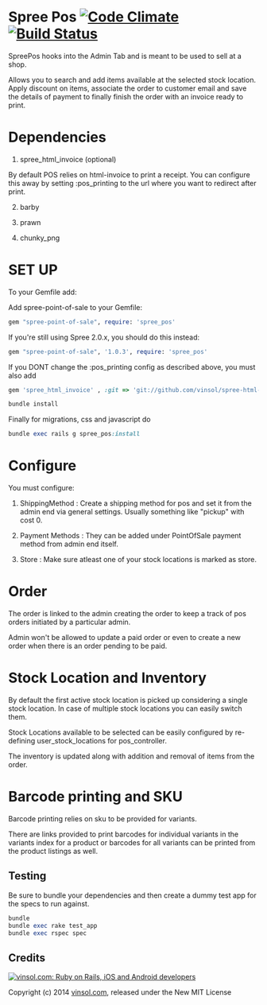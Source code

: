 Spree Pos [![Code Climate](https://codeclimate.com/github/vinsol/spree-point-of-sale.png)](https://codeclimate.com/github/vinsol/spree-point-of-sale) [![Build Status](https://travis-ci.org/vinsol/spree-point-of-sale.png?branch=master)](https://travis-ci.org/vinsol/spree-point-of-sale)
=========
SpreePos hooks into the Admin Tab and is meant to be used to sell at a shop.

Allows you to search and add items available at the selected stock location. 
Apply discount on items, associate the order to customer email and save the details of payment to finally finish the order with an invoice ready to print.


Dependencies
============
1) spree_html_invoice (optional)

By default POS relies on html-invoice to print a receipt. You can configure this away by setting :pos_printing to the url where you want to redirect after print. 

2) barby

3) prawn

4) chunky_png


SET UP
=======
To your Gemfile add:

Add spree-point-of-sale to your Gemfile:

```ruby
gem "spree-point-of-sale", require: 'spree_pos'
```

If you're still using Spree 2.0.x, you should do this instead:

```ruby
gem "spree-point-of-sale", '1.0.3', require: 'spree_pos'
```


If you DONT change the :pos_printing config as described above, you must also add 

```ruby
gem 'spree_html_invoice' , :git => 'git://github.com/vinsol/spree-html-invoice.git', tag: '1.2'
```

```ruby
bundle install
```

Finally for migrations, css and javascript do

```ruby
bundle exec rails g spree_pos:install
```

Configure
=========
You must configure:

1) ShippingMethod : Create a shipping method for pos and set it from the admin end via general settings. 
Usually something like "pickup" with cost 0.

2) Payment Methods : They can be added under PointOfSale payment method from admin end itself.

3) Store : Make sure atleast one of your stock locations is marked as store.


Order
=========
The order is linked to the admin creating the order to keep a track of pos orders initiated by a particular admin.

Admin won't be allowed to update a paid order or even to create a new order when there is an order pending to be paid.


Stock Location and Inventory
=========
By default the first active stock location is picked up considering a single stock location. In case of multiple stock locations you can easily switch them.

Stock Locations available to be selected can be easily configured by re-defining user_stock_locations for pos_controller.

The inventory is updated along with addition and removal of items from the order.


Barcode printing and SKU
========
Barcode printing relies on sku to be provided for variants.

There are links provided to print barcodes for individual variants in the variants index for a product or barcodes for all variants can be printed from the product listings as well.


Testing
---------
Be sure to bundle your dependencies and then create a dummy test app for the specs to run against.
```ruby
bundle
bundle exec rake test_app
bundle exec rspec spec
```


Credits
-------

[![vinsol.com: Ruby on Rails, iOS and Android developers](http://vinsol.com/vin_logo.png "Ruby on Rails, iOS and Android developers")](http://vinsol.com)

Copyright (c) 2014 [vinsol.com](http://vinsol.com "Ruby on Rails, iOS and Android developers"), released under the New MIT License
